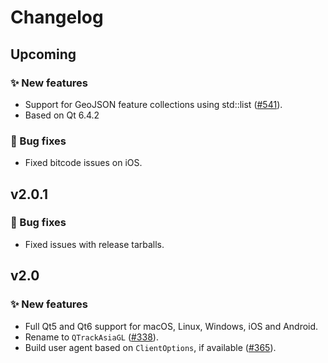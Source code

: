 # Changelog

## Upcoming

### ✨ New features

- Support for GeoJSON feature collections using std::list ([#541](https://github.com/trackasia/trackasia-gl-native/pull/541)).
- Based on Qt 6.4.2

### 🐞 Bug fixes

- Fixed bitcode issues on iOS.

## v2.0.1

### 🐞 Bug fixes

- Fixed issues with release tarballs.

## v2.0

### ✨ New features

- Full Qt5 and Qt6 support for macOS, Linux, Windows, iOS and Android.
- Rename to `QTrackAsiaGL` ([#338](https://github.com/trackasia/trackasia-gl-native/pull/338)).
- Build user agent based on `ClientOptions`, if available ([#365](https://github.com/trackasia/trackasia-gl-native/pull/365)).
